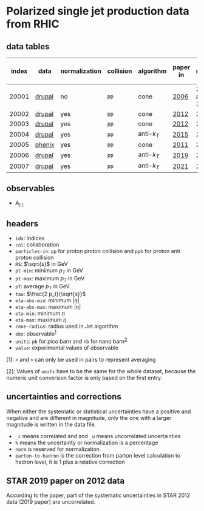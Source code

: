 # Polarized single jet production data <br> from RHIC

## data tables

| index | data                     | normalization | collision | algorithm | paper in                 | data recorded in | collaboration |
| ----- | -----                    | -----         | -----     | -----     | -----                    | -----            | -----         |
| 20001 | [drupal][link.20001.d]   | no            | `pp`      | cone                      | [2006][link.20001.p]     | 2003 and 2004    | STAR          |
| 20002 | [drupal][link.20002.d]   | yes           | `pp`      | cone                      | [2012][link.20002.p]     | 2005             | STAR          |
| 20003 | [drupal][link.20003.d]   | yes           | `pp`      | cone                      | [2012][link.20003.p]     | 2006             | STAR          |
| 20004 | [drupal][link.20004.d]   | yes           | `pp`      | anti-<i>k<sub>T</sub></i> | [2015][link.20004.p]     | 2009             | STAR          |
| 20005 | [phenix][link.20005.d]   | yes           | `pp`      | cone                      | [2011][link.20005.p]     | 2005             | PHENIX        |
| 20006 | [drupal][link.20006.d]   | yes           | `pp`      | anti-<i>k<sub>T</sub></i> | [2019][link.20006.p]     | 2012             | STAR          |
| 20007 | [drupal][link.20007.d]   | yes           | `pp`      | anti-<i>k<sub>T</sub></i> | [2021][link.20007.p]     | 2015             | STAR          |

[link.20001.d]: https://drupal.star.bnl.gov/STAR/files/starpublications/68/data.html
[link.20002.d]: https://drupal.star.bnl.gov/STAR/files/starpublications/188/data.html
[link.20003.d]: https://drupal.star.bnl.gov/STAR/files/starpublications/188/data.html
[link.20004.d]: https://drupal.star.bnl.gov/STAR/files/starpublications/217/data.html
[link.20005.d]: https://www.phenix.bnl.gov/phenix/WWW/info/data/ppg093_data.html
[link.20006.d]: https://drupal.star.bnl.gov/STAR/files/starpublications/310/data.html
[link.20007.d]: https://drupal.star.bnl.gov/STAR/publications

[link.20001.p]: https://doi.org/10.1103/PhysRevLett.97.252001 'DOI'
[link.20002.p]: https://doi.org/10.1103/PhysRevD.86.032006 'DOI'
[link.20003.p]: https://doi.org/10.1103/PhysRevD.86.032006 'DOI'
[link.20004.p]: https://doi.org/10.1103/PhysRevLett.115.092002 'DOI'
[link.20005.p]: https://doi.org/10.1103/PhysRevD.84.012006 'DOI'
[link.20006.p]: https://doi.org/10.1103/PhysRevD.100.052005 'DOI'
[link.20007.p]: https://doi.org/10.1103/PhysRevD.103.L091103 'DOI'

## observables

- <i>A<sub>LL</sub></i>

## headers

- `idx`: indices
- `col`: collaboration
- `particles-in`: `pp` for proton proton collision and `ppb` for proton anti proton collision
- `RS`: $\sqrt{s}$ in GeV
- `pt-min`: minimum <i>p<sub>T</sub></i> in GeV
- `pt-max`: maximum <i>p<sub>T</sub></i> in GeV
- `pT`: average <i>p<sub>T</sub></i> in GeV
- `tau`: $\frac{2 p_t}{\sqrt{s}}$
- `eta-abs-min`: minimum |<i>&eta;</i>|
- `eta-abs-max`: maximum |<i>&eta;</i>|
- `eta-min`: minimum <i>&eta;</i>
- `eta-max`: maximum <i>&eta;</i>
- `cone-radius`: radius used in Jet algorithm
- `obs`: observable<sup>[1](#f.observable)</sup>
- `units`: `pb` for pico barn and `nb` for nano barn<sup>[2](#f.unit)</sup>
- `value`: experimental values of observable

<a name="f.observable">[1]</a>: `<` and `>` can only be used in pairs to represent averaging

<a name="f.unit">[2]</a>: Values of `units` have to be the same for the whole dataset, because the numeric unit conversion factor is only based on the first entry.


## uncertainties and corrections

When either the systematic or statistical uncertainties have a positive and negative and are different in magnitude, only the one with a larger magnitude is written in the data file.

- `_c` means correlated and and `_u` means uncorrelated uncertainties
- `%` means the uncertainty or normalization is a percentage
- `norm` is reserved for normalization
- `parton-to-hadron` is the correction from parton level calculation to hadron level, it is 1 plus a relative correction

## STAR 2019 paper on 2012 data
According to the paper, part of the systematic uncertainties in STAR 2012 data (2019 paper) are uncorrelated.
